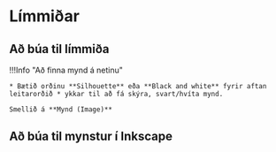 # Límmiðar

## Að búa til límmiða

!!!Info "Að finna mynd á netinu"

    * Bætið orðinu **Silhouette** eða **Black and white** fyrir aftan leitarorðið * ykkar til að fá skýra, svart/hvíta mynd. 
    
    Smellið á **Mynd (Image)**



## Að búa til mynstur í Inkscape



